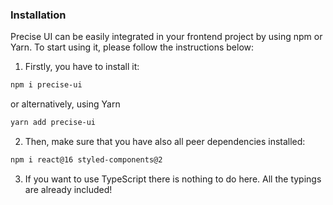 ### Installation

Precise UI can be easily integrated in your frontend project by using npm or Yarn. To start using it, please follow the instructions below:

1. Firstly, you have to install it:

  ```bash
  npm i precise-ui
  ```

  or alternatively, using Yarn

  ```bash
  yarn add precise-ui
  ```

2. Then, make sure that you have also all peer dependencies installed:

  ```bash
  npm i react@16 styled-components@2
  ```

3. If you want to use TypeScript there is nothing to do here. All the typings are already included!
